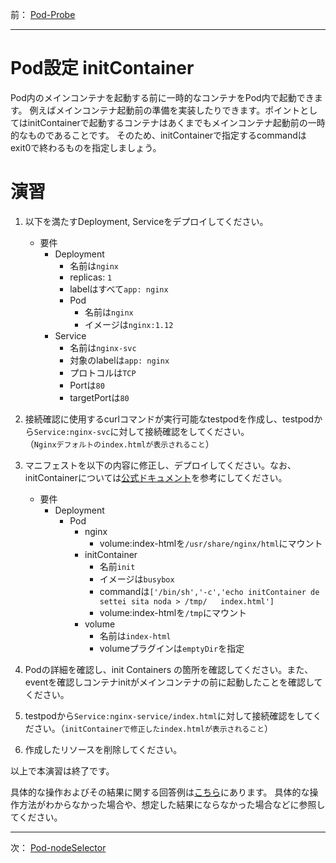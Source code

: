 前： [Pod-Probe](Pod-Probe.md)  

---

# Pod設定 initContainer

Pod内のメインコンテナを起動する前に一時的なコンテナをPod内で起動できます。
例えばメインコンテナ起動前の準備を実装したりできます。ポイントとしてはinitContainerで起動するコンテナはあくまでもメインコンテナ起動前の一時的なものであることです。
そのため、initContainerで指定するcommandはexit0で終わるものを指定しましょう。

# 演習

1. 以下を満たすDeployment, Serviceをデプロイしてください。

   - 要件
     - Deployment
       - 名前は`nginx`
       - replicas: `1`
       - labelはすべて`app: nginx`
       - Pod
         - 名前は`nginx`
         - イメージは`nginx:1.12`
     - Service
       - 名前は`nginx-svc`
       - 対象のlabelは`app: nginx`
       - プロトコルは`TCP`
       - Portは`80`
       - targetPortは`80`

1. 接続確認に使用するcurlコマンドが実行可能なtestpodを作成し、testpodから`Service:nginx-svc`に対して接続確認をしてください。  
   （`Nginxデフォルトのindex.htmlが表示されること`）

1. マニフェストを以下の内容に修正し、デプロイしてください。なお、initContainerについては[公式ドキュメント][1]を参考にしてください。

   - 要件
     - Deployment
       - Pod
         - nginx
           - volume:index-htmlを`/usr/share/nginx/html`にマウント
         - initContainer
           - 名前`init`
           - イメージは`busybox`
           - commandは`['/bin/sh','-c','echo initContainer de settei sita noda > /tmp/   index.html']`
           - volume:index-htmlを`/tmp`にマウント
         - volume
           - 名前は`index-html`
           - volumeプラグインは`emptyDir`を指定

1. Podの詳細を確認し、init Containers の箇所を確認してください。また、eventを確認しコンテナinitがメインコンテナの前に起動したことを確認してください。

1. testpodから`Service:nginx-service/index.html`に対して接続確認をしてください。（`initContainerで修正したindex.htmlが表示されること`）

1. 作成したリソースを削除してください。

以上で本演習は終了です。

具体的な操作およびその結果に関する回答例は[こちら](../ans/Pod-initContainer_answer.md)にあります。
具体的な操作方法がわからなかった場合や、想定した結果にならなかった場合などに参照してください。

[1]:https://kubernetes.io/docs/concepts/workloads/pods/init-containers/#init-containers-in-use

---

次： [Pod-nodeSelector](Pod-nodeSelector.md)  
